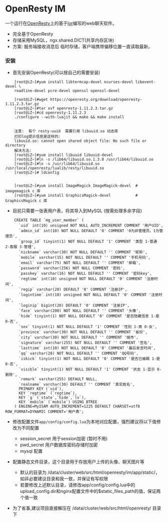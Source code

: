 # OpenResty IM 

一个运行在[OpenResty](http://openresty.org)上的基于[lor](https://github.com/sumory/lor)编写的web聊天软件。

- 完全基于OpenResty
- 存储采用MySQL，ngx.shared.DICT(共享内存区块) 
- 方案: 服务端接收消息后 临时存储，客户端携带偏移位置一直读取最新。


### 安装

- 首先安装OpenResty(可以按自己的需要安装)

```
    [root@iZ~]#yum install libtermcap-devel ncurses-devel libevent-devel \
    readline-devel pcre-devel openssl openssl-devel 
     
    [root@iZ~]#wget https://openresty.org/download/openresty-1.11.2.3.tar.gz
    [root@iZ~]#tar xvf openresty-1.11.2.3.tar.gz
    [root@iZ~]#cd openresty-1.11.2.3
    ./configure --with-luajit && make && make install


    注意:  有个 resty-uuid  需要引用 libuuid.so 动态库
    打印log提示信息是这样的:
    libuuid.so: cannot open shared object file: No such file or directory
    解决方法: 
    [root@iZ~]#yum install libuuid libuuid-devel 
    [root@iZ~]#ln -s /lib64/libuuid.so.1.3.0 /usr/lib64/libuuid.so
    [root@iZ~]#ln -s /usr/lib64/libuuid.so /usr/local/openresty/lualib/resty/libuuid.so
    [root@iZ~]# ldconfig
    
    
    [root@iZ~]#yum install ImageMagick ImageMagick-devel  # imagemagick c 库
    [root@iZ~]#yum install GraphicsMagick-devel           # GraphicsMagick c 库

```
 
- 目前只需要一张表用户表，将其导入到MySQL   (按需处理多余字段)

```
	CREATE TABLE `mg_user_member` (
	  `uid` int(10) unsigned NOT NULL AUTO_INCREMENT COMMENT '用户UID',
	  `admin_id` int(10) NOT NULL DEFAULT '0' COMMENT '0为非管理员，1为管理员',
	  `group_id` tinyint(1) NOT NULL DEFAULT '1' COMMENT '类型 1-普通 2-客服 3-管理',
	  `nickname` varchar(30) NOT NULL DEFAULT '' COMMENT '昵称',
	  `mobile` varchar(15) NOT NULL DEFAULT '' COMMENT '手机号码',
	  `email` varchar(75) NOT NULL DEFAULT '' COMMENT '邮箱',
	  `password` varchar(256) NOT NULL COMMENT '密码',
	  `passkey` varchar(16) NOT NULL DEFAULT '' COMMENT '密码key',
	  `regtime` int(10) unsigned NOT NULL DEFAULT '0' COMMENT '注册时间',
	  `regip` varchar(20) DEFAULT '0' COMMENT '注册IP',
	  `logintime` int(10) unsigned NOT NULL DEFAULT '0' COMMENT '注册时间',
	  `loginip` bigint(20) DEFAULT '0' COMMENT '注册IP',
	  `face` varchar(200) NOT NULL DEFAULT '' COMMENT '头像', 
	  `hide` tinyint(1) NOT NULL DEFAULT '0' COMMENT '是否隐藏信息 1-是　0-否', 
	  `sex` tinyint(1) NOT NULL DEFAULT '1' COMMENT '性别 1-男 0-女',
	  `province` varchar(30) NOT NULL DEFAULT '' COMMENT '省份',
	  `city` varchar(30) NOT NULL DEFAULT '' COMMENT '城市',
	  `signature` varchar(255) NOT NULL DEFAULT '' COMMENT '签名',
	  `lasttime` int(10) NOT NULL DEFAULT '0' COMMENT '最后发言时间',   
	  `qq` varchar(20) NOT NULL DEFAULT '' COMMENT 'QQ号码', 
	  `iskick` tinyint(1) NOT NULL DEFAULT '0' COMMENT '是否已被踢 1-是 0-否',
	  `visible` tinyint(1) NOT NULL DEFAULT '1' COMMENT '状态 1-显示 0-删除',
	  `remark` varchar(255) DEFAULT NULL,
	  `realname` varchar(30) DEFAULT '' COMMENT '真实姓名',
	  PRIMARY KEY (`uid`),
	  KEY `regtime` (`regtime`),
	  KEY `g` (`state`,`hide`,`lv`),
	  KEY `mobile` (`mobile`) USING BTREE
	) ENGINE=MyISAM AUTO_INCREMENT=1225 DEFAULT CHARSET=utf8 ROW_FORMAT=DYNAMIC COMMENT='用户表';

```


- 修改配置文件`app/config/config.lua`为本地对应配置，强烈建议将以下值修改为不同配置
	- session_secret 用于session加密 (暂时不用) 
	- pwd_secret 用户数据库密码存储时加密   
	- mysql 配置
	
- 配置静态文件目录，这个目录用于存放用户上传的头像、聊天图片等
	- 默认的目录为 /data/cluster/web/src/html/openresty/im/app/static/，如非必要建议目录和我一致，并保证有写权限
	- 若要修改上述默认目录，请修改app/config/config.lua中的upload_config.dir和nginx配置文件中的$static_files_path的值，保证两个值一致
 
 
- 为了省事,建议项目直接解压在 /data/cluster/web/src/html/openresty/ 目录下



